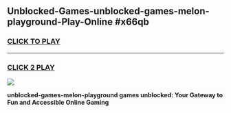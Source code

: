 
## Unblocked-Games-unblocked-games-melon-playground-Play-Online #x66qb
<h3>
<a href="https://news.freeplayer.one?title=unblocked-games-melon-playground&ref=3">CLICK TO PLAY</a></h3>
<hr>

<h3>
<a href="https://news.freeplayer.one?title=unblocked-games-melon-playground&ref=3">CLICK 2 PLAY</a>
  
</h3>

<a href="https://news.freeplayer.one?title=unblocked-games-melon-playground&ref=3"><img src="https://clearcache.store/games.png"></a>


**unblocked-games-melon-playground games unblocked: Your Gateway to Fun and Accessible Online Gaming**
